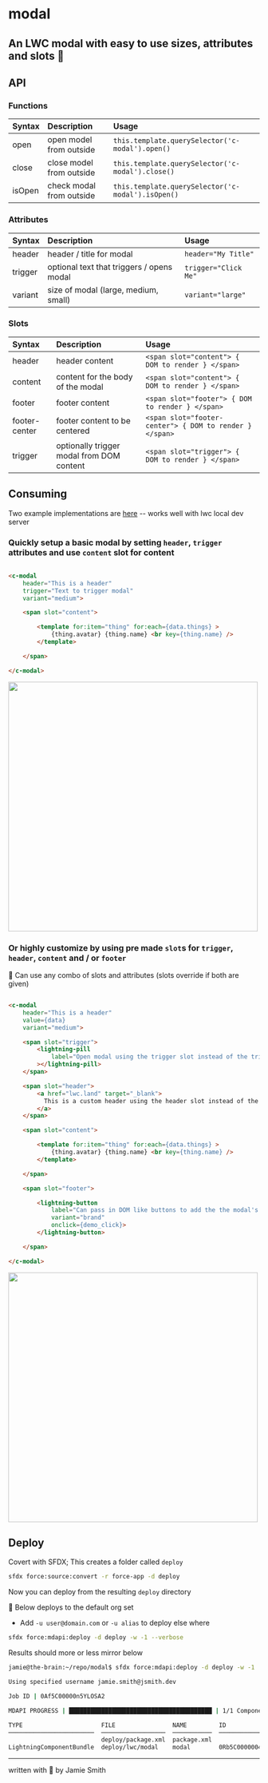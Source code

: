 # modal

## An LWC modal with easy to use sizes, attributes and slots 🎰

## API

### Functions

| Syntax      | Description | Usage     |
| :---        |    :---   |   :--- |
| open    | open model from outside       | `this.template.querySelector('c-modal').open()`       |
| close   | close model from outside      | `this.template.querySelector('c-modal').close()`      |
| isOpen  | check modal from outside      | `this.template.querySelector('c-modal').isOpen()`     |

### Attributes

| Syntax      | Description | Usage     |
| :---        |    :---   |   :--- |
| header    | header / title for modal       | `header="My Title"`       |
| trigger   | optional text that triggers / opens modal     | `trigger="Click Me"`  |
| variant  | size of modal (large, medium, small)  | `variant="large"` |

### Slots

| Syntax      | Description | Usage     |
| :---        |    :---   |   :--- |
| header    | header content  | `<span slot="content"> { DOM to render } </span>`      |
| content  | content for the body of the modal  | `<span slot="content"> { DOM to render } </span>` |
| footer  | footer content  | `<span slot="footer"> { DOM to render } </span>` |
| footer-center  | footer content to be centered | `<span slot="footer-center"> { DOM to render } </span>` |
| trigger   | optionally trigger modal from DOM content  |`<span slot="trigger"> { DOM to render } </span>` |

## Consuming

Two example implementations are [here](force-app/main/default/lwc/exampleModal/exampleModal.html) -- works well with lwc local dev server

### Quickly setup a basic modal by setting `header`, `trigger` attributes and use `content` slot for content

```html

<c-modal
    header="This is a header"
    trigger="Text to trigger modal"
    variant="medium">

    <span slot="content">

        <template for:item="thing" for:each={data.things} >
            {thing.avatar} {thing.name} <br key={thing.name} />
        </template>

    </span>

</c-modal>
```

<img src="https://i.imgur.com/irT1Rfm.png" width="500px" />

### Or highly customize by using pre made `slot`s for `trigger`, `header`, `content` and / or `footer`

📌 Can use any combo of slots and attributes (slots override if both are given)

```html

<c-modal
    header="This is a header"
    value={data}
    variant="medium">

    <span slot="trigger">
        <lightning-pill
            label="Open modal using the trigger slot instead of the trigger attribute to pass in DOM instead of text"
        ></lightning-pill>
    </span>

    <span slot="header">
        <a href="lwc.land" target="_blank">
          This is a custom header using the header slot instead of the header attribute to pass in DOM instead of text
        </a>
    </span>

    <span slot="content">

        <template for:item="thing" for:each={data.things} >
            {thing.avatar} {thing.name} <br key={thing.name} />
        </template>

    </span>

    <span slot="footer">

        <lightning-button 
            label="Can pass in DOM like buttons to add the the modal's footer"
            variant="brand"
            onclick={demo_click}>
        </lightning-button>

    </span>

</c-modal>
```

<img src="https://i.imgur.com/BXiNM4H.png" width="500px" />

## Deploy

Covert with SFDX; This creates a folder called `deploy`

```bash
sfdx force:source:convert -r force-app -d deploy
```

Now you can deploy from the resulting `deploy` directory

📌  Below deploys to the default org set

- Add `-u user@domain.com` or `-u alias` to deploy else where

```bash
sfdx force:mdapi:deploy -d deploy -w -1 --verbose
```

Results should more or less mirror below

```bash
jamie@the-brain:~/repo/modal$ sfdx force:mdapi:deploy -d deploy -w -1  --verbose -u jamie-dev

Using specified username jamie.smith@jsmith.dev

Job ID | 0Af5C00000n5YLOSA2

MDAPI PROGRESS | ████████████████████████████████████████ | 1/1 Components

TYPE                      FILE                NAME         ID
────────────────────────  ──────────────────  ───────────  ──────────────────
                          deploy/package.xml  package.xml
LightningComponentBundle  deploy/lwc/modal    modal        0Rb5C0000004KGlSAM

```

---

written with 💙 by Jamie Smith
